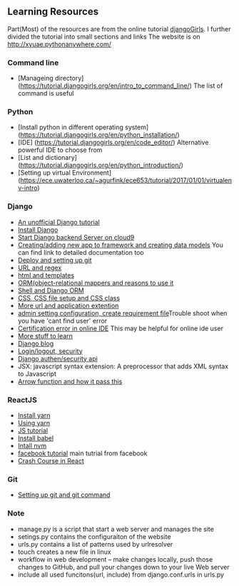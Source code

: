 ## Learning Resources
Part(Most) of the resources are from the online tutorial [djangoGirls](https://tutorial.djangogirls.org/en/). I further divided the tutorial into small sections and links
The website is on http://xyuae.pythonanywhere.com/
### Command line 
* [Manageing directory] (https://tutorial.djangogirls.org/en/intro_to_command_line/) The list of command is useful

### Python
* [Install python in different operating system] (https://tutorial.djangogirls.org/en/python_installation/)
* [IDE] (https://tutorial.djangogirls.org/en/code_editor/) Alternative powerful IDE to choose from
* [List and dictionary] (https://tutorial.djangogirls.org/en/python_introduction/)
* [Setting up virtual Environment] (https://ece.uwaterloo.ca/~agurfink/ece653/tutorial/2017/01/01/virtualenv-intro)




### Django
* [An unofficial Django tutorial](https://tutorial.djangogirls.org/)
* [Install Django](https://tutorial.djangogirls.org/en/django_installation/)
* [Start Django backend Server on cloud9](https://tutorial.djangogirls.org/en/django_start_project/)
* [Creating/adding new app to framework and creating data models](https://tutorial.djangogirls.org/en/django_models/) You can find link to detailed documentation too
* [Deploy and setting up git](https://tutorial.djangogirls.org/en/deploy/)
* [URL and regex](https://tutorial.djangogirls.org/en/django_urls/)
* [html and templates](https://tutorial.djangogirls.org/en/html/)
* [ORM(object-relational mappers and reasons to use it](https://www.fullstackpython.com/object-relational-mappers-orms.html)
* [Shell and Django ORM](https://tutorial.djangogirls.org/en/django_orm/)
* [CSS, CSS file setup and CSS class](https://tutorial.djangogirls.org/en/css/)
* [More url and application extention](https://tutorial.djangogirls.org/en/extend_your_application/)
* [admin setting configuration, create requirement file](http://stackoverflow.com/questions/37949198/wsgirequest-object-has-no-attribute-user-django-admin)Trouble shoot when you have 'cant find user' error
* [Certification error in online IDE](https://urllib3.readthedocs.io/en/latest/user-guide.html#ssl) This may be helpful for online ide user
* [More stuff to learn](https://djangogirls.gitbooks.io/django-girls-tutorial-extensions/content/)
* [Django blog](http://bookshadow.com/weblog/categories/django/)
* [Login/logout, security](https://github.com/DjangoGirls/tutorial-extensions/blob/master/authentication_authorization/README.md)
* [Django authen/security api](https://docs.djangoproject.com/en/1.10/topics/auth/default/)
* JSX: javascript syntax extension: A preprocessor that adds XML syntax to Javascript
* [Arrow function and how it pass this](https://www.youtube.com/watch?v=nMApc_undbI)

### ReactJS
* [Install yarn](https://yarnpkg.com/en/docs/install#linux-tab)
* [Using yarn](https://yarnpkg.com/en/docs/usage)
* [JS tutorial](https://developer.mozilla.org/en-US/docs/Web/JavaScript/A_re-introduction_to_JavaScript)
* [Install babel](https://babeljs.io/docs/setup/#installation)
* [Intall nvm](https://github.com/creationix/nvm#usage)
* [facebook tutorial](https://github.com/facebookincubator/create-react-app/blob/master/packages/react-scripts/template/README.md) main tutrial from facebook
* [Crash Course in React](https://www.youtube.com/watch?v=A71aqufiNtQ)



### Git
* [Setting up git and git command](https://tutorial.djangogirls.org/en/deploy/)



### Note
* manage.py is a script that start a web server and manages the site
* setings.py contains the configuraiton of the website
* urls.py contains a list of patterns used by urlresolver
* touch creates a new file in linux
* workflow in web development – make changes locally, push those changes to GitHub, and pull your changes down to your live Web server
* include all used funcitons(url, include) from django.conf.urls in urls.py 